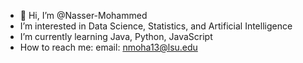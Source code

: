 - 👋 Hi, I’m @Nasser-Mohammed
-  I’m interested in Data Science, Statistics, and Artificial Intelligence
-  I’m currently learning Java, Python, JavaScript
-  How to reach me: email: nmoha13@lsu.edu
